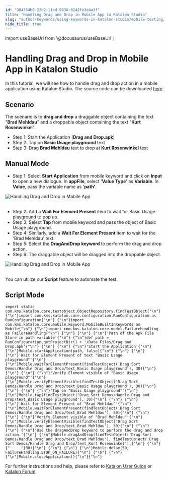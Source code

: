 ```yaml
---
id: "984364b0-22b2-11ed-9930-0242fe3e4a3f"
title: "Handling Drag and Drop in Mobile App in Katalon Studio"
slug: "author/keywords/using-keywords-in-katalon-studio/mobile-testing/handling-drag-and-drop-in-mobile-app-in-katalon-studio"
hide_title: true
---
```

import useBaseUrl from '@docusaurus/useBaseUrl';


# <a id="id" class="anchor_top_offset"/><a id="ariaid-title1" class="anchor_top_offset"/>Handling Drag and Drop in Mobile App in <span xmlns="http://www.w3.org/1999/xhtml" className="ph">Katalon Studio</span> 

<p xmlns="http://www.w3.org/1999/xhtml" className="p">In this tutorial, we will see how to handle drag and drop action   in a mobile application using Katalon Studio. The source code can   be downloaded <a className="xref j-external-link" href="https://github.com/katalon-studio/katalon-mobile-automation/blob/master/Data%20Files/Drag%20and%20Drop.apk" target="_blank">here</a>.</p> 
    

## <a id="id_1" class="anchor_top_offset"/>Scenario

    
      
<p xmlns="http://www.w3.org/1999/xhtml" className="p">The scenario is to <strong className="ph b">drag and drop</strong> a draggable   object containing the text "<strong className="ph b">Brad Mehldau</strong>" and a   droppable object containing the text "<strong className="ph b">Kurt     Rosenwinkel</strong>".</p> 
      
<ul xmlns="http://www.w3.org/1999/xhtml" className="ul">   <li className="li">Step 1: Start the Application (<strong className="ph b">Drag and       Drop.apk</strong>)</li>   <li className="li">Step 2: Tap on <strong className="ph b">Basic Usage playground</strong>     text</li>   <li className="li">Step 3: Drag <strong className="ph b">Brad Mehldau</strong> text to drop at     <strong className="ph b">Kurt Rosenwinkel</strong> text</li> </ul> 
    
  

## <a id="id_2" class="anchor_top_offset"/>Manual Mode

<ul xmlns="http://www.w3.org/1999/xhtml" className="ul"><li className="li">Step 1: Select <strong className="ph b">Start       Application</strong> from mobile keyword and click on     <strong className="ph b">Input</strong> to open a new dialogue. In     <strong className="ph b">appFile</strong>, select '<strong className="ph b">Value Type</strong>' as     <strong className="ph b">Variable</strong>. In <strong className="ph b">Value</strong>, pass the     variable name as '<strong className="ph b">path'</strong>.</li></ul> 
<p xmlns="http://www.w3.org/1999/xhtml" className="p">   <img className="image" src={useBaseUrl("https://github.com/katalon-studio/docs-images/raw/master/katalon-studio/tutorials/handle_drag_drop_mobile_app/Handling-Drag-and-Drop-in-Mobile-App.png")} alt="Handling Drag and Drop in Mobile App" /><br /><br /> </p> 
<ul xmlns="http://www.w3.org/1999/xhtml" className="ul"><li className="li">Step 2: Add a <strong className="ph b">Wait For Element Present</strong> item to     wait for Basic Usage playground to pop up.</li><li className="li">Step 3: Select <strong className="ph b">Tap</strong> from mobile keyword and     pass the object of Basic Usage playground.</li><li className="li">Step 4: Similarly, add a <strong className="ph b">Wait For Element       Present</strong> item to wait for the 'Brad Mehldau' text.</li><li className="li">Step 5: Select the <strong className="ph b">DragAndDrop</strong>     <strong className="ph b">keyword</strong> to perform the drag and drop action.</li><li className="li">Step 6: The draggable object will be dragged into the droppable     object.</li></ul> 
<p xmlns="http://www.w3.org/1999/xhtml" className="p">   <img className="image" src={useBaseUrl("https://github.com/katalon-studio/docs-images/raw/master/katalon-studio/tutorials/handle_drag_drop_mobile_app/Handling-Drag-and-Drop-in-Mobile-App-6.png")} alt="Handling Drag and Drop in Mobile App" /><br /><br /> </p> 
<p xmlns="http://www.w3.org/1999/xhtml" className="p">You can utilize our <strong className="ph b">Script</strong> feature to automate   the test.</p> 

## <a id="id_3" class="anchor_top_offset"/>Script Mode

<pre xmlns="http://www.w3.org/1999/xhtml" className="pre codeblock"><code>import static com.kms.katalon.core.testobject.ObjectRepository.findTestObject{"\n"} {"\n"}import com.kms.katalon.core.configuration.RunConfiguration as RunConfiguration{"\n"} {"\n"}import com.kms.katalon.core.mobile.keyword.MobileBuiltInKeywords as Mobile{"\n"} {"\n"}import com.kms.katalon.core.model.FailureHandling as FailureHandling{"\n"} {"\n"} {"\n"} {"\n"}'Path of the Apk File Store in path variable'{"\n"} {"\n"}def path = RunConfiguration.getProjectDir() + '/Data Files/Drag and Drop.apk'{"\n"} {"\n"} {"\n"} {"\n"}'Start the Application'{"\n"} {"\n"}Mobile.startApplication(path, false){"\n"} {"\n"} {"\n"} {"\n"}'Wait for Element Present of text "Basic Usage playground"'{"\n"} {"\n"}Mobile.waitForElementPresent(findTestObject('Drag Sort Demos/Handle Drag and Drop/text_Basic Usage playground'), 30){"\n"} {"\n"} {"\n"} {"\n"}'Verify Element visible of "Basic Usage playground"'{"\n"} {"\n"}Mobile.verifyElementVisible(findTestObject('Drag Sort Demos/Handle Drag and Drop/text_Basic Usage playground'), 30){"\n"} {"\n"} {"\n"} {"\n"}'Tap on "Basic Usage playground"'{"\n"} {"\n"}Mobile.tap(findTestObject('Drag Sort Demos/Handle Drag and Drop/text_Basic Usage playground'), 30){"\n"} {"\n"} {"\n"} {"\n"}'Wait for Element Present of "Brad Mehldau"'{"\n"} {"\n"}Mobile.waitForElementPresent(findTestObject('Drag Sort Demos/Handle Drag and Drop/text_Brad Mehldau'), 30){"\n"} {"\n"} {"\n"} {"\n"}'Verify Element visible of "Brad Mehldau"'{"\n"} {"\n"}Mobile.verifyElementVisible(findTestObject('Drag Sort Demos/Handle Drag and Drop/text_Brad Mehldau'), 30){"\n"} {"\n"} {"\n"} {"\n"}'Use the dragAndDrop keyword to perform the drag and drop action.'{"\n"} {"\n"}Mobile.dragAndDrop(findTestObject('Drag Sort Demos/Handle Drag and Drop/text_Brad Mehldau'), findTestObject('Drag Sort Demos/Handle Drag and Drop/text_Kurt Rosenwinkel'),{"\n"} {"\n"}{"     "}30){"\n"} {"\n"} {"\n"} {"\n"}Mobile.delay(50, FailureHandling.STOP_ON_FAILURE){"\n"} {"\n"} {"\n"} {"\n"}Mobile.closeApplication(){"\n"}{"\n"}</code></pre> 
<p xmlns="http://www.w3.org/1999/xhtml" className="p">For further instructions and help, please refer to <a className="xref" href="/about-katalon-platform/katalon-studio-overview#id">Katalon User Guide</a> or <a className="xref j-external-link" href="https://forum.katalon.com/" target="_blank">Katalon Forum</a>.</p> 
